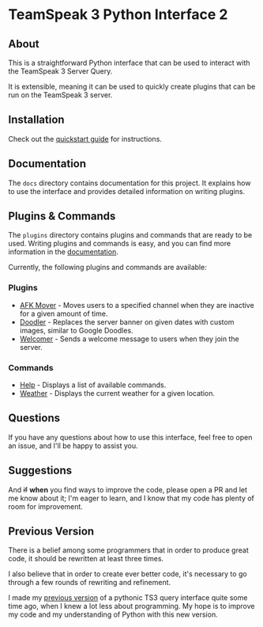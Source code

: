 # TeamSpeak 3 Python Interface 2

## About

This is a straightforward Python interface that can be used to interact with the TeamSpeak 3 Server Query.

It is extensible, meaning it can be used to quickly create plugins that can be run on the TeamSpeak 3 server.

## Installation

Check out the [quickstart guide](./docs/quickstart_guide.md) for instructions.

## Documentation

The `docs` directory contains documentation for this project.
It explains how to use the interface and provides detailed information on writing plugins.

## Plugins & Commands

The `plugins` directory contains plugins and commands that are ready to be used.
Writing plugins and commands is easy, and you can find more information in the
[documentation](./docs/plugins/plugins.md).

Currently, the following plugins and commands are available:

### Plugins

- [AFK Mover](./docs/plugins/afk_mover.md) - Moves users to a specified channel when they are inactive for a given amount of time.
- [Doodler](./docs/plugins/doodler.md) - Replaces the server banner on given dates with custom images, similar to Google Doodles.
- [Welcomer](./docs/plugins/welcomer.md) - Sends a welcome message to users when they join the server.

### Commands

- [Help](./docs/commands/help.md) - Displays a list of available commands.
- [Weather](./docs/commands/weather.md) - Displays the current weather for a given location.

## Questions

If you have any questions about how to use this interface, feel free to open an issue, and I'll be happy to assist you.

## Suggestions

And ~~if~~ **when** you find ways to improve the code, please open a PR and let me know
about it; I'm eager to learn, and I know that my code has plenty of room for improvement.

## Previous Version

There is a belief among some programmers that in order to produce great code,
it should be rewritten at least three times.

I also believe that in order to create ever better code,
it's necessary to go through a few rounds of rewriting and refinement.

I made my [previous version](https://github.com/stefanluth/ts3python) of a pythonic TS3
query interface quite some time ago, when I knew a lot less about programming.
My hope is to improve my code and my understanding of Python with this new version.
